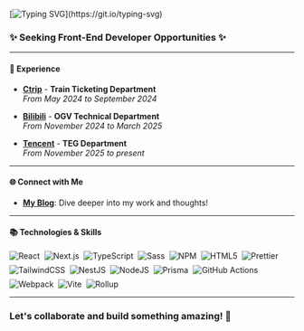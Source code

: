[![Typing SVG](https://readme-typing-svg.herokuapp.com?font=Fira+Code&pause=1000&random=false&width=435&lines=Hi👋+I+am+LinMoQC+😊+;A+OpenSource+Software+Engineering.+✨%F0%9F%91%8B;)](https://git.io/typing-svg)

### **✨ Seeking Front-End Developer Opportunities ✨**

---

#### 🌟 **Experience**
- **[Ctrip](https://www.ctrip.com)** - **Train Ticketing Department**  
  _From May 2024 to September 2024_

- **[Bilibili](https://www.bilibili.com/)** - **OGV Technical Department**  
  _From November 2024 to March 2025_

- **[Tencent](https://www.tencent.com/)** - **TEG Department**  
  _From November 2025 to present_

---

#### 🌐 **Connect with Me**
- [**My Blog**](https://linmoe.cn/): Dive deeper into my work and thoughts!

---

#### 📚 **Technologies & Skills**
<div style="display: flex; flex-wrap: wrap; gap: 8px;">
  <img alt="React" style='margin: 0;display: inline-block;' src="https://img.shields.io/badge/-React-45b8d8?style=flat-square&logo=react&logoColor=white" />
  <img alt="Next.js" style='margin: 0;display: inline-block;' src="https://img.shields.io/badge/-Next.js-000000?style=flat-square&logo=next.js&logoColor=white" />
  <img alt="TypeScript" style='margin: 0;display: inline-block;' src="https://img.shields.io/badge/-TypeScript-007ACC?style=flat-square&logo=typescript&logoColor=white" />
  <img alt="Sass" style='margin: 0;display: inline-block;' src="https://img.shields.io/badge/-Sass-CC6699?style=flat-square&logo=sass&logoColor=white" />
  <img alt="NPM" style='margin: 0;display: inline-block;' src="https://img.shields.io/badge/-NPM-CB3837?style=flat-square&logo=npm&logoColor=white" />
  <img alt="HTML5" style='margin: 0;display: inline-block;' src="https://img.shields.io/badge/-HTML5-E34F26?style=flat-square&logo=html5&logoColor=white" />
  <img alt="Prettier" style='margin: 0;display: inline-block;' src="https://img.shields.io/badge/-Prettier-F7B93E?style=flat-square&logo=prettier&logoColor=white" />
  <img alt="TailwindCSS" style='margin: 0;display: inline-block;' src="https://img.shields.io/badge/-TailwindCSS-50B3D0?style=flat-square&logo=tailwindcss&logoColor=white" />
  <img alt="NestJS" style='margin: 0;display: inline-block;' src="https://img.shields.io/badge/-NestJS-ea2845?style=flat-square&logo=nestjs&logoColor=white" />
  <img alt="NodeJS" style='margin: 0;display: inline-block;' src="https://img.shields.io/badge/-NodeJS-43853d?style=flat-square&logo=Node.js&logoColor=white" />
  <img alt="Prisma" style="margin: 0;display: inline-block;" src="https://img.shields.io/badge/-Prisma-2D3748?style=flat-square&logo=prisma&logoColor=white" />
  <img alt="GitHub Actions" style='margin: 0;display: inline-block;' src="https://img.shields.io/badge/-Github_Actions-2088FF?style=flat-square&logo=github-actions&logoColor=white" />
  <img alt="Webpack" style="margin: 0;display: inline-block;" src="https://img.shields.io/badge/-Webpack-8DD6F9?style=flat-square&logo=webpack&logoColor=black" />
  <img alt="Vite" style="margin: 0;display: inline-block;" src="https://img.shields.io/badge/-Vite-646CFF?style=flat-square&logo=vite&logoColor=white" />
  <img alt="Rollup" style="margin: 0;display: inline-block;" src="https://img.shields.io/badge/-Rollup-EC4A3F?style=flat-square&logo=rollup.js&logoColor=white" />
</div>

---

### Let's collaborate and build something amazing! 🚀
